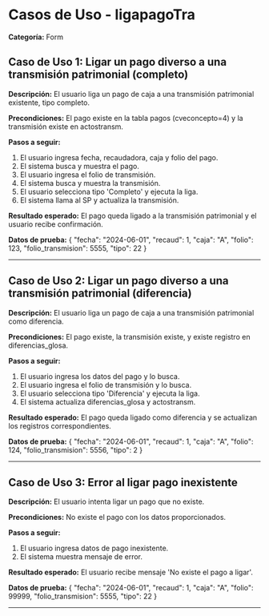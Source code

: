# Casos de Uso - ligapagoTra

**Categoría:** Form

## Caso de Uso 1: Ligar un pago diverso a una transmisión patrimonial (completo)

**Descripción:** El usuario liga un pago de caja a una transmisión patrimonial existente, tipo completo.

**Precondiciones:**
El pago existe en la tabla pagos (cveconcepto=4) y la transmisión existe en actostransm.

**Pasos a seguir:**
1. El usuario ingresa fecha, recaudadora, caja y folio del pago.
2. El sistema busca y muestra el pago.
3. El usuario ingresa el folio de transmisión.
4. El sistema busca y muestra la transmisión.
5. El usuario selecciona tipo 'Completo' y ejecuta la liga.
6. El sistema llama al SP y actualiza la transmisión.

**Resultado esperado:**
El pago queda ligado a la transmisión patrimonial y el usuario recibe confirmación.

**Datos de prueba:**
{ "fecha": "2024-06-01", "recaud": 1, "caja": "A", "folio": 123, "folio_transmision": 5555, "tipo": 22 }

---

## Caso de Uso 2: Ligar un pago diverso a una transmisión patrimonial (diferencia)

**Descripción:** El usuario liga un pago de caja a una transmisión patrimonial como diferencia.

**Precondiciones:**
El pago existe, la transmisión existe, y existe registro en diferencias_glosa.

**Pasos a seguir:**
1. El usuario ingresa los datos del pago y lo busca.
2. El usuario ingresa el folio de transmisión y lo busca.
3. El usuario selecciona tipo 'Diferencia' y ejecuta la liga.
4. El sistema actualiza diferencias_glosa y actostransm.

**Resultado esperado:**
El pago queda ligado como diferencia y se actualizan los registros correspondientes.

**Datos de prueba:**
{ "fecha": "2024-06-01", "recaud": 1, "caja": "A", "folio": 124, "folio_transmision": 5556, "tipo": 2 }

---

## Caso de Uso 3: Error al ligar pago inexistente

**Descripción:** El usuario intenta ligar un pago que no existe.

**Precondiciones:**
No existe el pago con los datos proporcionados.

**Pasos a seguir:**
1. El usuario ingresa datos de pago inexistente.
2. El sistema muestra mensaje de error.

**Resultado esperado:**
El usuario recibe mensaje 'No existe el pago a ligar'.

**Datos de prueba:**
{ "fecha": "2024-06-01", "recaud": 1, "caja": "A", "folio": 99999, "folio_transmision": 5555, "tipo": 22 }

---

